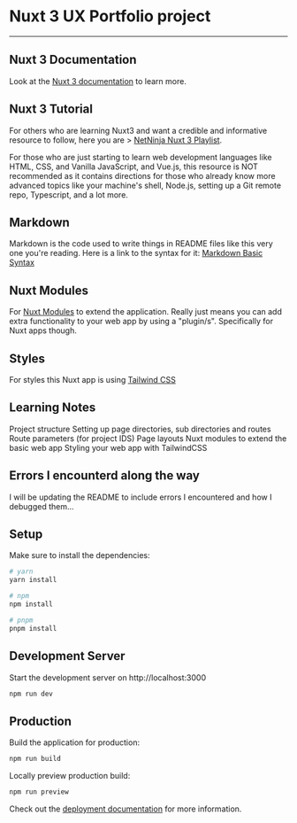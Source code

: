 # Nuxt 3 UX Portfolio project

***

## Nuxt 3 Documentation
Look at the [Nuxt 3 documentation](https://nuxt.com/docs/getting-started/introduction) to learn more. 

## Nuxt 3 Tutorial
For others who are learning Nuxt3 and want a credible and informative resource to follow, here you are > [NetNinja Nuxt 3 Playlist](https://www.youtube.com/watch?v=GBdO5myZNsQ&list=PL4cUxeGkcC9haQlqdCQyYmL_27TesCGPC). 

For those who are just starting to learn web development languages like HTML, CSS, and Vanilla JavaScript, and Vue.js, this resource is NOT recommended as it contains directions for those who already know more advanced topics like your machine's shell, Node.js, setting up a Git remote repo, Typescript, and a lot more.

## Markdown
Markdown is the code used to write things in README files like this very one you're reading. Here is a link to the syntax for it: [Markdown Basic Syntax](https://www.markdownguide.org/basic-syntax/)

## Nuxt Modules
For [Nuxt Modules](https://nuxt.com/modules) to extend the application. Really just means you can add extra functionality to your web app by using a "plugin/s". Specifically for Nuxt apps though.

## Styles
For styles this Nuxt app is using [Tailwind CSS](https://tailwindcss.com/docs/installation)


## Learning Notes
Project structure
Setting up page directories, sub directories and routes
Route parameters (for project IDS)
Page layouts
Nuxt modules to extend the basic web app
Styling your web app with TailwindCSS

## Errors I encounterd along the way
I will be updating the README to include errors I encountered and how I debugged them...



## Setup

Make sure to install the dependencies:

```bash
# yarn
yarn install

# npm
npm install

# pnpm
pnpm install
```

## Development Server

Start the development server on http://localhost:3000

```bash
npm run dev
```

## Production

Build the application for production:

```bash
npm run build
```

Locally preview production build:

```bash
npm run preview
```

Check out the [deployment documentation](https://nuxt.com/docs/getting-started/deployment) for more information.
